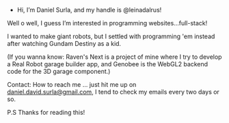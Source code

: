 - Hi, I’m Daniel Surla, and my handle is @leinadalrus!

Well o well, I guess I’m interested in programming websites...full-stack!

I wanted to make giant robots, but I settled with programming 'em instead after watching Gundam Destiny as a kid.

(If you wanna know: Raven's Next is a project of mine where I try to develop a Real Robot garage builder app, and Genobee is the WebGL2 backend code for the 3D garage component.)

Contact: How to reach me ... just hit me up on daniel.david.surla@gmail.com, I tend to check my emails every two days or so.

P.S
  Thanks for reading this!
<!---
leinadalrus/leinadalrus is a ✨ special ✨ repository because its `README.md` (this file) appears on your GitHub profile.
You can click the Preview link to take a look at your changes.
--->
